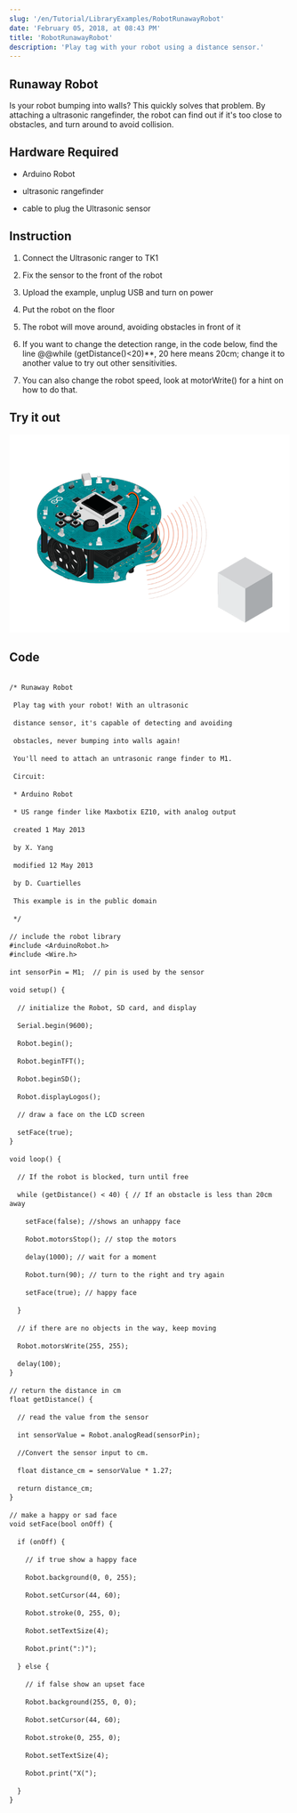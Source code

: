 ```yaml
---
slug: '/en/Tutorial/LibraryExamples/RobotRunawayRobot'
date: 'February 05, 2018, at 08:43 PM'
title: 'RobotRunawayRobot'
description: 'Play tag with your robot using a distance sensor.'
---
```



## Runaway Robot

Is your robot bumping into walls? This quickly solves that problem. By attaching a ultrasonic rangefinder, the robot can find out if it's too close to obstacles, and turn around to avoid collision.

## Hardware Required

- Arduino Robot

- ultrasonic rangefinder

- cable to plug the Ultrasonic sensor

## Instruction

1. Connect the Ultrasonic ranger to TK1
2. Fix the sensor to the front of the robot

3. Upload the example, unplug USB and turn on power

4. Put the robot on the floor

5. The robot will move around, avoiding obstacles in front of it

6. If you want to change the detection range, in the code below, find the line @@while (getDistance()<20)**, 20 here means 20cm; change it to another value to try out other sensitivities.

7. You can also change the robot speed, look at motorWrite() for a hint on how to do that.

## Try it out

![Runaway robot](assets/LottieLemon_Runaway_780.jpg)



## Code

```arduino

/* Runaway Robot

 Play tag with your robot! With an ultrasonic

 distance sensor, it's capable of detecting and avoiding

 obstacles, never bumping into walls again!

 You'll need to attach an untrasonic range finder to M1.

 Circuit:

 * Arduino Robot

 * US range finder like Maxbotix EZ10, with analog output

 created 1 May 2013

 by X. Yang

 modified 12 May 2013

 by D. Cuartielles

 This example is in the public domain

 */

// include the robot library
#include <ArduinoRobot.h>
#include <Wire.h>

int sensorPin = M1;  // pin is used by the sensor

void setup() {

  // initialize the Robot, SD card, and display

  Serial.begin(9600);

  Robot.begin();

  Robot.beginTFT();

  Robot.beginSD();

  Robot.displayLogos();

  // draw a face on the LCD screen

  setFace(true);
}

void loop() {

  // If the robot is blocked, turn until free

  while (getDistance() < 40) { // If an obstacle is less than 20cm away

    setFace(false); //shows an unhappy face

    Robot.motorsStop(); // stop the motors

    delay(1000); // wait for a moment

    Robot.turn(90); // turn to the right and try again

    setFace(true); // happy face

  }

  // if there are no objects in the way, keep moving

  Robot.motorsWrite(255, 255);

  delay(100);
}

// return the distance in cm
float getDistance() {

  // read the value from the sensor

  int sensorValue = Robot.analogRead(sensorPin);

  //Convert the sensor input to cm.

  float distance_cm = sensorValue * 1.27;

  return distance_cm;
}

// make a happy or sad face
void setFace(bool onOff) {

  if (onOff) {

    // if true show a happy face

    Robot.background(0, 0, 255);

    Robot.setCursor(44, 60);

    Robot.stroke(0, 255, 0);

    Robot.setTextSize(4);

    Robot.print(":)");

  } else {

    // if false show an upset face

    Robot.background(255, 0, 0);

    Robot.setCursor(44, 60);

    Robot.stroke(0, 255, 0);

    Robot.setTextSize(4);

    Robot.print("X(");

  }
}
```

